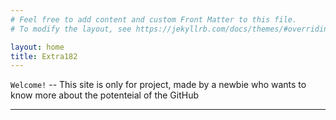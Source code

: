 ```yaml
---
# Feel free to add content and custom Front Matter to this file.
# To modify the layout, see https://jekyllrb.com/docs/themes/#overriding-theme-defaults

layout: home
title: Extra182
---
```


[comment]: # (This is the most platform independent comment)


`Welcome!` -- This site is only for project, made by a newbie who wants to know more about the potenteial of the GitHub


---
